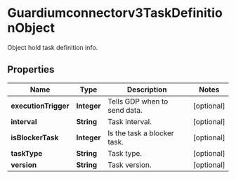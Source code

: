 

# Guardiumconnectorv3TaskDefinitionObject

Object hold task definition info.

## Properties

| Name | Type | Description | Notes |
|------------ | ------------- | ------------- | -------------|
|**executionTrigger** | **Integer** | Tells GDP when to send data. |  [optional] |
|**interval** | **String** | Task interval. |  [optional] |
|**isBlockerTask** | **Integer** | Is the task a blocker task. |  [optional] |
|**taskType** | **String** | Task type. |  [optional] |
|**version** | **String** | Task version. |  [optional] |



